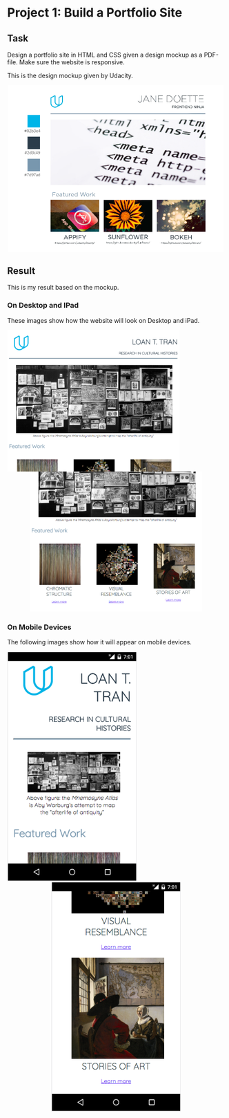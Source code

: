 <h1>Project 1: Build a Portfolio Site</h1>
<h2>Task</h2>
<p>Design a portfolio site in HTML and CSS given a design mockup as a PDF-file. Make sure the website is responsive.</p>
<p></p>
<p></p>

<p>This is the design mockup given by Udacity.</p>
<p align="center">
  <img src="/images/design-mockup.png" width=500>
</p>
<p></p>
<p></p>
<h2>Result</h2>
<p>This is my result based on the mockup.</p>
<h3>On Desktop and IPad</h3>
<p>These images show how the website will look on Desktop and iPad.</p>
<p align="center">
  <img align="left" src="/images/my-portfolio_1.png" width="400"/> 
  <img src="/images/my-portfolio_2.png" width="400"/>
</p>
<p></p>
<p></p>
<h3>On Mobile Devices</h3>
<p>The following images show how it will appear on mobile devices.</p>
<p align="center">
  <img align="left" src="/images/on-nexus-5_1.png" width="300"/>
  <img src="/images/on-nexus-5_2.png" width="300"/> 
</p>

